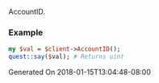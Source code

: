 AccountID.
### Example

```perl
my $val = $client->AccountID();
quest::say($val); # Returns uint
```


Generated On 2018-01-15T13:04:48-08:00